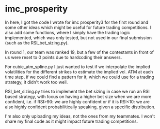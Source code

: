 # imc_prosperity

In here, I got the code I wrote for imc prosperity3 for the first round and some other ideas which might be useful for future trading competitions. I also add some functions, where I simply have the trading logic implemented, which was only 
tested, but not used in our final submission (such as the RSI_bet_sizing.py).

In round 1, our team was ranked 19, but a few of the contestants in front of us were reset to 0 points due to hardcoding their answers.

For cubic_atm_spline.py I just wanted to test if we interpolate the implied volatilities for the different strikes to estimate the implied vol. ATM at each time step, if we could find a pattern for it, which we could use for a trading strategy, it didn't work too well.

RSI_bet_sizing.py tries to implement the bet sizing in case we run an RSI based strategy, with focus on having a higher bet size when we are more confident, i.e. if RSI>90: we are highly confident or if it is RSI<10: we are also highly confident probabilitically speaking, given a specific distribution.

I'm also only uploading my ideas, not the ones from my teammates. I won't share my final code as it might impact future trading competitions.

